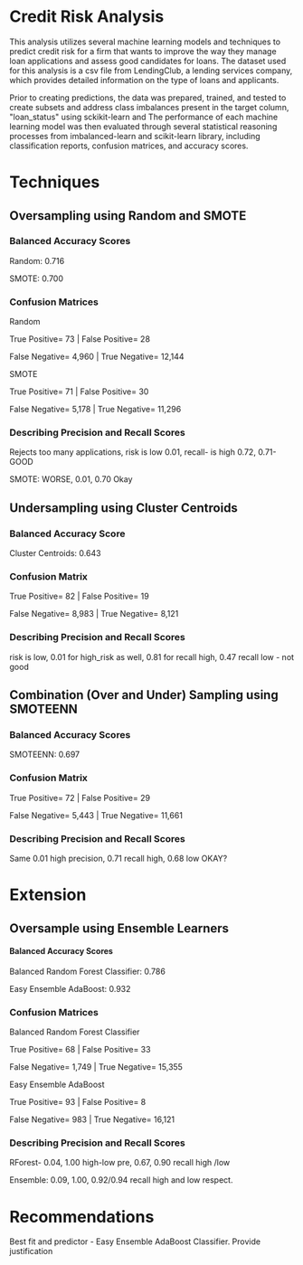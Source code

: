 # Credit Risk Analysis
This analysis utilizes several machine learning models and techniques to predict credit risk for a firm that wants to improve the way they manage loan applications and assess good candidates for loans. The dataset used for this analysis is a csv file from LendingClub, a lending services company, which provides detailed information on the type of loans and applicants.

Prior to creating predictions, the data was prepared, trained, and tested to create subsets and address class imbalances present in the target column, "loan_status" using sckikit-learn and  The performance of each machine learning model was then evaluated through several statistical reasoning processes from imbalanced-learn and scikit-learn library, including classification reports, confusion matrices, and accuracy scores.

# Techniques
## Oversampling using Random and SMOTE
### Balanced Accuracy Scores 
Random: 0.716 

SMOTE: 0.700

### Confusion Matrices
Random

True Positive= 73 | False Positive= 28

False Negative= 4,960 | True Negative= 12,144

SMOTE

True Positive= 71 | False Positive= 30

False Negative= 5,178 | True Negative= 11,296

### Describing Precision and Recall Scores
Rejects too many applications, risk is low 0.01, recall- is high 0.72, 0.71- GOOD

SMOTE: WORSE, 0.01, 0.70 Okay

## Undersampling using Cluster Centroids
### Balanced Accuracy Score
Cluster Centroids: 0.643

### Confusion Matrix
True Positive= 82 | False Positive= 19

False Negative= 8,983 | True Negative= 8,121

### Describing Precision and Recall Scores
risk is low, 0.01 for high_risk as well, 0.81 for recall high, 0.47 recall low - not good

## Combination (Over and Under) Sampling using SMOTEENN 
### Balanced Accuracy Scores 
SMOTEENN: 0.697

### Confusion Matrix
True Positive= 72 | False Positive= 29

False Negative= 5,443 | True Negative= 11,661

### Describing Precision and Recall Scores
Same 0.01 high precision, 0.71 recall high, 0.68 low OKAY?

# Extension
## Oversample using Ensemble Learners
#### Balanced Accuracy Scores 
Balanced Random Forest Classifier: 0.786

Easy Ensemble AdaBoost: 0.932

### Confusion Matrices
Balanced Random Forest Classifier

True Positive= 68 | False Positive= 33

False Negative= 1,749 | True Negative= 15,355

Easy Ensemble AdaBoost

True Positive= 93 | False Positive= 8

False Negative= 983 | True Negative= 16,121

### Describing Precision and Recall Scores
RForest- 0.04, 1.00 high-low pre, 0.67, 0.90 recall high /low

Ensemble: 0.09, 1.00, 0.92/0.94 recall high and low respect.

# Recommendations
Best fit and predictor - Easy Ensemble AdaBoost Classifier. Provide justification
